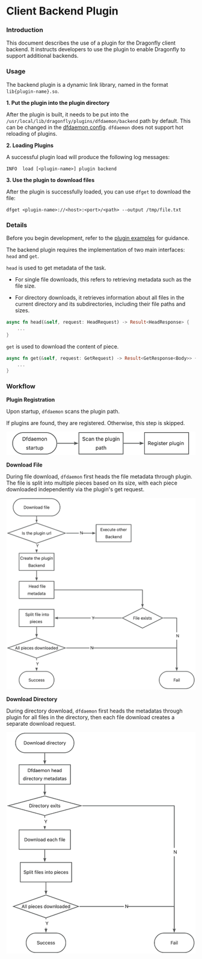 # Client Backend Plugin

### Introduction

This document describes the use of a plugin for the Dragonfly client backend. It instructs developers to use the plugin to enable Dragonfly to support additional backends.

### Usage

The backend plugin is a dynamic link library, named in the format `lib{plugin-name}.so`.

**1. Put the plugin into the plugin directory**

After the plugin is built, it needs to be put into the `/usr/local/lib/dragonfly/plugins/dfdaemon/backend` path by default. This can be changed in the [dfdaemon config](https://d7y.io/docs/next/reference/configuration/client/dfdaemon/). `dfdaemon` does not support hot reloading of plugins.

**2. Loading Plugins**

A successful plugin load will produce the following log messages:

```
INFO  load [<plugin-name>] plugin backend
```

**3. Use the plugin to download files**

After the plugin is successfully loaded, you can use `dfget` to download the file:

```shell
dfget <plugin-name>://<host>:<port>/<path> --output /tmp/file.txt
```

### Details

Before you begin development, refer to the [plugin examples](https://github.com/dragonflyoss/client/tree/main/dragon-client-backend/examples/plugin) for guidance.

The backend plugin requires the implementation of two main interfaces: `head` and `get`.

`head` is used to get metadata of the task.
- For single file downloads, this refers to retrieving metadata such as the file size.

- For directory downloads, it retrieves information about all files in the current directory and its subdirectories, including their file paths and sizes.

```rust
async fn head(&self, request: HeadRequest) -> Result<HeadResponse> {
    ...
}
```

`get` is used to download the content of piece.
```rust
async fn get(&self, request: GetRequest) -> Result<GetResponse<Body>> {
    ...
}
```

### Workflow

**Plugin Registration**

Upon startup, `dfdaemon` scans the plugin path.

If plugins are found, they are registered. Otherwise, this step is skipped.

![](./register-plugin.jpg)

**Download File**

During file download, `dfdaemon` first heads the file metadata through plugin. The file is split into multiple pieces based on its size, with each piece downloaded independently via the plugin's get request.

![](./download-file.jpg)

**Download Directory**

During directory download, `dfdaemon` first heads the metadatas through plugin for all files in the directory, then each file download creates a separate download request.

![](./download-directory.jpg)
